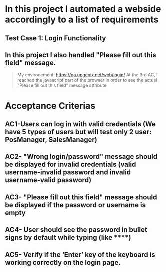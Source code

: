 # In this project I automated a webside accordingly to a list of requirements

## Test Case 1: Login Functionality

## In this project I also handled "Please fill out this field" message.
> My environement: https://qa.upgenix.net/web/login/
> At the 3rd AC, I reached the javascript part of the browser in order to see the actual "Please fill out this field" message attribute

# Acceptance Criterias
## AC1-Users can log in with valid credentials (We have 5 types of users but will test only 2 user: PosManager, SalesManager)

## AC2- "Wrong login/password" message should be displayed for invalid credentials (valid username-invalid password and invalid username-valid password)

## AC3- "Please fill out this field" message should be displayed if the password or username is empty

## AC4- User should see the password in bullet signs by default while typing (like ****)

## AC5- Verify if the ‘Enter’ key of the keyboard is working correctly on the login page.
